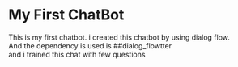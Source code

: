 # My First ChatBot

This is my first chatbot.
i created this chatbot by using dialog flow.<br>
And the dependency is used is ##dialog_flowtter <br>
and i trained this chat with few questions
